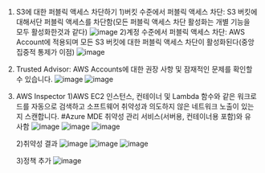 1. S3에 대한 퍼블릭 액세스 차단하기
 1)버킷 수준에서 퍼블릭 액세스 차단: S3 버킷에 대해서단 퍼블릭 액세스를 차단함(모든 퍼블릭 액세스 차단 활성화는 개별 기능을 모두 활성화한것과 같다)
   ![image](https://github.com/jaehwanjoa/jae_aws/assets/90813478/41e4b94f-0d9b-4837-ac35-4a0e0178e758)
 2)계정 수준에서 퍼블릭 액세스 차단: AWS Account에 적용되며 모든 S3 버킷에 대한 퍼블릭 액세스 차단이 활성화된다(중앙집중적 통제가 이점)
   ![image](https://github.com/jaehwanjoa/jae_aws/assets/90813478/1f1ea912-d16b-495a-b8b2-ff8252cdf871)

2. Trusted Advisor: AWS Accounts에 대한 권장 사항 및 잠재적인 문제를 확인할 수 있습니다.
![image](https://github.com/jaehwanjoa/jae_aws/assets/90813478/818bffba-7768-4a9e-99cc-36d565128224)
![image](https://github.com/jaehwanjoa/jae_aws/assets/90813478/f6ac6ef1-61ed-499f-b656-8a6646cd9a4a)

3. AWS Inspector
   1)AWS EC2 인스턴스, 컨테이너 및 Lambda 함수와 같은 워크로드를 자동으로 검색하고 소프트웨어 취약성과 의도하지 않은 네트워크 노출이 있는지 스캔합니다. #Azure MDE 취약성 관리 서비스(서버용, 컨테이너용 포함)와 유사함
![image](https://github.com/jaehwanjoa/jae_aws/assets/90813478/6dd0d573-2dfa-4f34-a992-ce1cfb0fe265)
![image](https://github.com/jaehwanjoa/jae_aws/assets/90813478/e721980d-d2e9-4008-a84b-c2f9d3e619e2)
![image](https://github.com/jaehwanjoa/jae_aws/assets/90813478/a9d5e801-376f-40a6-abff-bf3588539c19)

   2)취약성 결과
![image](https://github.com/jaehwanjoa/jae_aws/assets/90813478/4aa2ba2a-a54d-4de7-abb4-eddce96752bc)
![image](https://github.com/jaehwanjoa/jae_aws/assets/90813478/f2334120-5bef-4cfd-afab-8a162fec282a)
![image](https://github.com/jaehwanjoa/jae_aws/assets/90813478/d0b82f49-6a1d-4c8b-b4fc-12f906ac7aed)

   3)정책 추가
![image](https://github.com/jaehwanjoa/jae_aws/assets/90813478/c510ba9c-6133-4e0b-9bff-b32b84bbe390)



